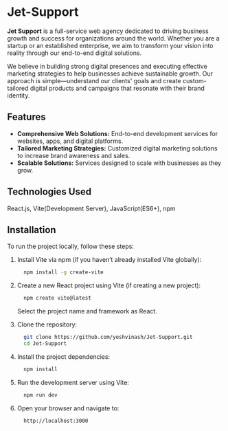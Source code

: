 # Jet-Support
**Jet Support** is a full-service web agency dedicated to driving business growth and success for organizations around the world. Whether you are a startup or an established enterprise, we aim to transform your vision into reality through our end-to-end digital solutions.

We believe in building strong digital presences and executing effective marketing strategies to help businesses achieve sustainable growth. Our approach is simple—understand our clients' goals and create custom-tailored digital products and campaigns that resonate with their brand identity.

## Features
- **Comprehensive Web Solutions:** End-to-end development services for websites, apps, and digital platforms.
- **Tailored Marketing Strategies:** Customized digital marketing solutions to increase brand awareness and sales.
- **Scalable Solutions:** Services designed to scale with businesses as they grow.

## Technologies Used
  React.js, Vite(Development Server), JavaScript(ES6+), npm

## Installation
To run the project locally, follow these steps:

1. Install Vite via npm (if you haven’t already installed Vite globally):
   
   ```bash
     npm install -g create-vite
   ```
2. Create a new React project using Vite (if creating a new project):
  
   ```bash
     npm create vite@latest
   ```
   Select the project name and framework as React.
   
3. Clone the repository:
   
   ```bash
     git clone https://github.com/yeshvinash/Jet-Support.git
     cd Jet-Support
   ```
4. Install the project dependencies:
  
   ```bash
     npm install
   ```
5. Run the development server using Vite:
 
   ```bash
     npm run dev
   ```
6. Open your browser and navigate to:
 
   ```bash
     http://localhost:3000
   ```
